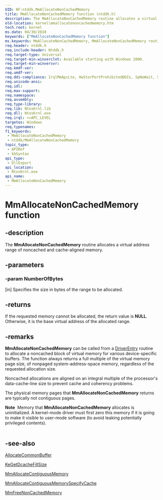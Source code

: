 ```yaml
---
UID: NF:ntddk.MmAllocateNonCachedMemory
title: MmAllocateNonCachedMemory function (ntddk.h)
description: The MmAllocateNonCachedMemory routine allocates a virtual address range of noncached and cache-aligned memory.
old-location: kernel\mmallocatenoncachedmemory.htm
tech.root: kernel
ms.date: 04/30/2018
keywords: ["MmAllocateNonCachedMemory function"]
ms.keywords: MmAllocateNonCachedMemory, MmAllocateNonCachedMemory routine [Kernel-Mode Driver Architecture], k106_a52baa62-3e10-4158-98e5-5e4dce16ee6a.xml, kernel.mmallocatenoncachedmemory, ntddk/MmAllocateNonCachedMemory
req.header: ntddk.h
req.include-header: Ntddk.h
req.target-type: Universal
req.target-min-winverclnt: Available starting with Windows 2000.
req.target-min-winversvr: 
req.kmdf-ver: 
req.umdf-ver: 
req.ddi-compliance: IrqlMmApcLte, HwStorPortProhibitedDDIs, SpNoWait, StorPortStartIo
req.unicode-ansi: 
req.idl: 
req.max-support: 
req.namespace: 
req.assembly: 
req.type-library: 
req.lib: NtosKrnl.lib
req.dll: NtosKrnl.exe
req.irql: <=APC_LEVEL
targetos: Windows
req.typenames: 
f1_keywords:
 - MmAllocateNonCachedMemory
 - ntddk/MmAllocateNonCachedMemory
topic_type:
 - APIRef
 - kbSyntax
api_type:
 - DllExport
api_location:
 - NtosKrnl.exe
api_name:
 - MmAllocateNonCachedMemory
---
```


# MmAllocateNonCachedMemory function


## -description

The <b>MmAllocateNonCachedMemory</b> routine allocates a virtual address range of noncached and cache-aligned memory.

## -parameters

### -param NumberOfBytes 

[in]
Specifies the size in bytes of the range to be allocated.

## -returns

If the requested memory cannot be allocated, the return value is <b>NULL</b>. Otherwise, it is the base virtual address of the allocated range.

## -remarks

<b>MmAllocateNonCachedMemory</b> can be called from a <a href="/windows-hardware/drivers/storage/driverentry-of-ide-controller-minidriver">DriverEntry</a> routine to allocate a noncached block of virtual memory for various device-specific buffers. The function always returns a full multiple of the virtual memory page size, of nonpaged system-address-space memory, regardless of the requested allocation size.

Noncached allocations are aligned on an integral multiple of the processor's data-cache-line size to prevent cache and coherency problems.

The physical memory pages that <b>MmAllocateNonCachedMemory</b> returns are typically not contiguous pages.

<div class="alert"><b>Note</b>  Memory that <b>MmAllocateNonCachedMemory</b> allocates is uninitialized. A kernel-mode driver must first zero this memory if it is going to make it visible to user-mode software (to avoid leaking potentially privileged contents).</div>
<div> </div>

## -see-also

<a href="/windows-hardware/drivers/ddi/wdm/nc-wdm-pallocate_common_buffer">AllocateCommonBuffer</a>



<a href="/windows-hardware/drivers/kernel/mmcreatemdl">KeGetDcacheFillSize</a>



<a href="/windows-hardware/drivers/ddi/wdm/nf-wdm-mmallocatecontiguousmemory">MmAllocateContiguousMemory</a>



<a href="/windows-hardware/drivers/ddi/wdm/nf-wdm-mmallocatecontiguousmemoryspecifycache">MmAllocateContiguousMemorySpecifyCache</a>



<a href="/windows-hardware/drivers/ddi/ntddk/nf-ntddk-mmfreenoncachedmemory">MmFreeNonCachedMemory</a>
